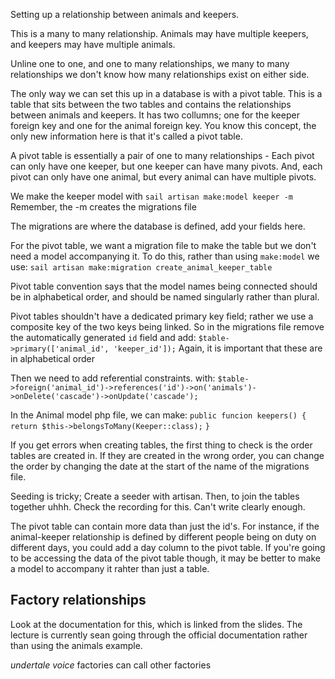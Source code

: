 Setting up a relationship between animals and keepers.

This is a many to many relationship. Animals may have multiple keepers, and keepers may have multiple animals.

Unline one to one, and one to many relationships, we many to many relationships we don't know how many relationships exist on either side.

The only way we can set this up in a database is with a pivot table. This is a table that sits between the two tables and contains the relationships between animals and keepers. It has two collumns; one for the keeper foreign key and one for the animal foreign key. You know this concept, the only new information here is that it's called a pivot table.

A pivot table is essentially a pair of one to many relationships - Each pivot can only have one keeper, but one keeper can have many pivots. And, each pivot can only have one animal, but every animal can have multiple pivots.

We make the keeper model with
`sail artisan make:model keeper -m`
Remember, the -m creates the migrations file

The migrations are where the database is defined, add your fields here.

For the pivot table, we want a migration file to make the table but we don't need a model accompanying it. To do this, rather than using `make:model` we use:
`sail artisan make:migration create_animal_keeper_table`

Pivot table convention says that the model names being connected should be in alphabetical order, and should be named singularly rather than plural.

Pivot tables shouldn't have a dedicated primary key field; rather we use a composite key of the two keys being linked. So in the migrations file remove the automatically generated `id` field and add:
`$table->primary(['animal_id', 'keeper_id']);`
Again, it is important that these are in alphabetical order

Then we need to add referential constraints. with:
`$table->foreign('animal_id')->references('id')->on('animals')->onDelete('cascade')->onUpdate('cascade');`

In the Animal model php file, we can make:
`public funcion keepers() {`
`    return $this->belongsToMany(Keeper::class);`
`}`

If you get errors when creating tables, the first thing to check is the order tables are created in. If they are created in the wrong order, you can change the order by changing the date at the start of the name of the migrations file.

Seeding is tricky;
Create a seeder with artisan. Then, to join the tables together uhhh. Check the recording for this. Can't write clearly enough.

The pivot table can contain more data than just the id's. For instance, if the animal-keeper relationship is defined by different people being on duty on different days, you could add a day column to the pivot table. If you're going to be accessing the data of the pivot table though, it may be better to make a model to accompany it rahter than just a table.

## Factory relationships

Look at the documentation for this, which is linked from the slides. The lecture is currently sean going through the official documentation rather than using the animals example.

*undertale voice* factories can call other factories